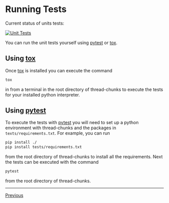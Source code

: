 # Running Tests

Current status of units tests:

[![Unit Tests](https://github.com/Christopher-K-Long/thread-chunks/actions/workflows/test-python-package.yml/badge.svg)](https://github.com/Christopher-K-Long/thread-chunks/actions/workflows/test-python-package.yml)

You can run the unit tests yourself using [pytest](https://docs.pytest.org) or [tox](https://tox.wiki/).

## Using [tox](https://tox.wiki/)

Once [tox](https://tox.wiki/) is installed you can execute the command
```bash
tox
```
in from a terminal in the root directory of thread-chunks to execute the tests for your installed python interpreter.

## Using [pytest](https://docs.pytest.org)

To execute the tests with [pytest](https://docs.pytest.org) you will need to set up a python environment with thread-chunks and the packages in `texts/requirements.txt`. For example, you can run
```bash
pip install ./
pip install tests/requirements.txt
```
from the root directory of thread-chunks to install all the requirements. Next the tests can be executed with the command
```bash
pytest
```
from the root directory of thread-chunks.

---

[Previous](actors.md)